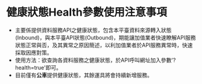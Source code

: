 # 健康狀態Health參數使用注意事項

* 主要係提供資料服務API之健康狀態，包含本平臺資料來源轉入狀態\(Inbound\)，與本平臺API狀態\(Outbound\)，期能讓加值業者快速瞭解API服務狀態正常與否，及其異常之原因簡述，以利加值業者於API服務異常時，快速採取因應對策。
* 使用方法：欲查詢各資料服務之健康狀態，於API呼叫網址加入參數'?health=true'即可。
* 目前僅有**公車**提供健康狀態，其餘運具將會持續新增服務。



